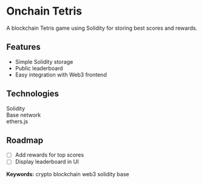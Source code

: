 # Onchain Tetris

A blockchain Tetris game using Solidity for storing best scores and rewards.

## Features
- Simple Solidity storage
- Public leaderboard
- Easy integration with Web3 frontend

## Technologies
Solidity  
Base network  
ethers.js

## Roadmap
- [ ] Add rewards for top scores  
- [ ] Display leaderboard in UI  

**Keywords:** crypto blockchain web3 solidity base
